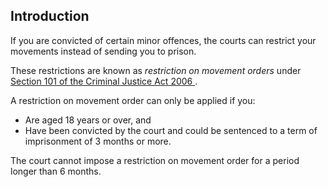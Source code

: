 ##  Introduction

If you are convicted of certain minor offences, the courts can restrict your
movements instead of sending you to prison.

These restrictions are known as _restriction on movement_ _orders_ under [
Section 101 of the Criminal Justice Act 2006
](http://www.irishstatutebook.ie/2006/en/act/pub/0026/sec0101.html#sec101) .

A restriction on movement order can only be applied if you:

  * Are aged 18 years or over, and 
  * Have been convicted by the court and could be sentenced to a term of imprisonment of 3 months or more. 

The court cannot impose a restriction on movement order for a period longer
than 6 months.
